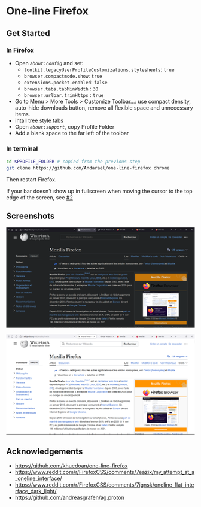 # One-line Firefox

## Get Started

### In Firefox

- Open _`about:config`_ and set:
  - `toolkit.legacyUserProfileCustomizations.stylesheets`: `true`
  - `browser.compactmode.show`: `true`
  - `extensions.pocket.enabled`: `false`
  - `browser.tabs.tabMinWidth` : `30`
  - `browser.urlbar.trimHttps` : `true`
- Go to Menu > More Tools > Customize Toolbar...: use compact density, auto-hide downloads button, remove all flexible space and unnecessary items.
- intall [tree style tabs](https://addons.mozilla.org/en-GB/firefox/addon/tree-style-tab/?utm_source=firefox-browser&utm_medium=firefox-browser&utm_content=discopane-entry-link)
- Open _`about:support`_, copy Profile Folder
- Add a blank space to the far left of the toolbar

### In terminal

```sh
cd $PROFILE_FOLDER # copied from the previous step
git clone https://github.com/Andarael/one-line-firefox chrome
```

Then restart Firefox.

If your bar doesn't show up in fullscreen when moving the cursor to the top edge of the screen, see [#2](https://github.com/khuedoan98/one-line-firefox/issues/2)

## Screenshots

![Light](preview/Screenshot_dark.png)

![Dark](preview/Screenshot_light.png)

## Acknowledgements

- https://github.com/khuedoan/one-line-firefox
- https://www.reddit.com/r/FirefoxCSS/comments/7eazix/my_attempt_at_a_oneline_interface/
- https://www.reddit.com/r/FirefoxCSS/comments/7ignsk/oneline_flat_interface_dark_light/
- https://github.com/andreasgrafen/ag.proton
